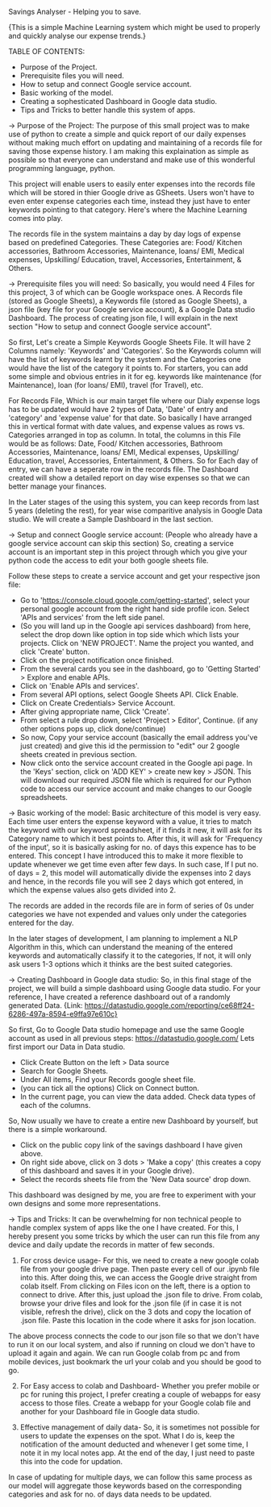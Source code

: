 
Savings Analyser - Helping you to save.

{This is a simple Machine Learning system which might be used to properly and quickly analyse our expense trends.}

TABLE OF CONTENTS:
- Purpose of the Project.
- Prerequisite files you will need.
- How to setup and connect Google service account.
- Basic working of the model.
- Creating a sophesticated Dashboard in Google data studio.
- Tips and Tricks to better handle this system of apps.


-> Purpose of the Project:
The purpose of this small project was to make use of python to create a simple and quick report of our daily expenses without making much effort on updating and maintaining of a records file for saving those expense history. I am making this explaination as simple as possible so that everyone can understand and make use of this wonderful programming language, python.

This project will enable users to easily enter expenses into the records file which will be stored in thier Google drive as GSheets. Users won't have to even enter expense categories each time, instead they just have to enter keywords pointing to that category. Here's where the Machine Learning comes into play.

The records file in the system maintains a day by day logs of expense based on predefined Categories. These Categories are: Food/ Kitchen accessories, Bathroom Accessories,  Maintenance, loans/ EMI,  Medical expenses,  Upskilling/ Education, travel,  Accessories, Entertainment, & Others.


-> Prerequisite files you will need:
So basically, you would need 4 Files for this project, 3 of which can be Google workspace ones. A Records file (stored as Google Sheets), a Keywords file (stored as Google Sheets), a json file (key file for your Google service account), & a Google Data studio Dashboard.
The process of creating json file, I will explain in the next section "How to setup and connect Google service account".

So first, Let's create a Simple Keywords Google Sheets File.
It will have 2 Columns namely: 'Keywords' and 'Categories'. So the Keywords column will have the list of keywords learnt by the system and the Categories one would have the list of the category it points to.
For starters, you can add some simple and obvious entries in it for eg. keywords like maintenance (for Maintenance), loan (for loans/ EMI), travel (for Travel), etc.

For Records File, Which is our main target file where our Dialy expense logs has to be updated would have 2 types of Data, 'Date' of entry and 'category' and 'expense value' for that date.
So basically I have arranged this in vertical format with date values, and expense values as rows vs. Categories arranged in top as column.
In total, the columns in this File would be as follows: Date, Food/ Kitchen accessories, Bathroom Accessories,  Maintenance, loans/ EMI,  Medical expenses,  Upskilling/ Education, travel,  Accessories, Entertainment, & Others.
So for Each day of entry, we can have a seperate row in the records file. The Dashboard created will show a detailed report on day wise expenses so that we can better manage your finances.

In the Later stages of the using this system, you can keep records from last 5 years (deleting the rest), for year wise comparitive analysis in Google Data studio. We will create a Sample Dashboard in the last section.


-> Setup and connect Google service account:
(People who already have a google service account can skip this section) So, creating a service account is an important step in this project through which you give your python code the access to edit your both google sheets file.

Follow these steps to create a service account and get your respective json file:
- Go to 'https://console.cloud.google.com/getting-started', select your personal google account from the right hand side profile icon.
Select 'APIs and services' from the left side panel.
- (So you will land up in the Google api services dashboard) from here, select the drop down like option in top side which which lists your projects. Click on 'NEW PROJECT'.
Name the project you wanted, and click 'Create' button.
- Click on the project notification once finished.
- From the several cards you see in the dashboard, go to 'Getting Started' > Explore and enable APIs.
- Click on 'Enable APIs and services'.
- From several API options, select Google Sheets API.
Click Enable.
- Click on Create Credentials> Service Account.
- After giving appropriate name, Click 'Create'.
- From select a rule drop down, select 'Project > Editor', Continue.
(if any other options pops up, click done/continue)
- So now, Copy your service account (basically the email address you've just created) and give this id the permission to "edit" our 2 google sheets created in previous section.
- Now click onto the service account created in the Google api page. In the 'Keys' section, click on 'ADD KEY' > create new key > JSON.
This will download our required JSON file which is required for our Python code to access our service account and make changes to our Google spreadsheets.


-> Basic working of the model:
Basic architecture of this model is very easy.
Each time user enters the expense keyword with a value, it tries to match the keyword with our keyword spreadsheet, if it finds it new, it will ask for its Category name to which it best points to.
After this, it will ask for 'Frequency of the input', so it is basically asking for no. of days this expence has to be entered. This concept I have introduced this to make it more flexible to update whenever we get time even after few days. In such case, If I put no. of days = 2, this model will automatically divide the expenses into 2 days and hence, in the records file you will see 2 days which got entered, in which the expense values also gets divided into 2.

The records are added in the records file are in form of series of 0s under categories we have not expended and values only under the categories entered for the day.

In the later stages of development, I am planning to implement a NLP Algorithm in this, which can understand the meaning of the entered keywords and automatically classify it to the categories, If not, it will only ask users 1-3 options which it thinks are the best suited categories.


-> Creating Dashboard in Google data studio:
So, in this final stage of the project, we will build a simple dashboard using Google data studio.
For your reference, I have created a reference dashboard out of a randomly generated Data.
{Link: https://datastudio.google.com/reporting/ce68ff24-6286-497a-8594-e9ffa97e610c}

So first, Go to Google Data studio homepage and use the same Google account as used in all previous steps:
https://datastudio.google.com/
Lets first import our Data in Data studio.
- Click Create Button on the left > Data source
- Search for Google Sheets.
- Under All items, Find your Records google sheet file.
- (you can tick all the options) Click on Connect button.
- In the current page, you can view the data added. Check data types of each of the columns.

So, Now usually we have to create a entire new Dashboard by yourself, but there is a simple workaround.
- Click on the public copy link of the savings dashboard I have given above.
- On right side above, click on 3 dots > 'Make a copy' (this creates a copy of this dashboard and saves it in your Google drive).
- Select the records sheets file from the 'New Data source' drop down.

This dashboard was designed by me, you are free to experiment with your own designs and some more representations.


-> Tips and Tricks:
It can be overwhelming for non technical people to handle complex system of apps like the one I have created. For this, I hereby present you some tricks by which the user can run this file from any device and daily update the records in matter of few seconds.

1) For cross device usage-
For this, we need to create a new google colab file from your google drive page. Then paste every cell of our .ipynb file into this. 
After doing this, we can access the Google drive straight from colab itself. From clicking on Files icon on the left, there is a option to connect to drive. After this, just upload the .json file to drive.
From colab, browse your drive files and look for the .json file (if in case it is not visible, refresh the drive), click on the 3 dots and copy the location of .json file.
Paste this location in the code where it asks for json location.

The above process connects the code to our json file so that we don't have to run it on our local system, and also if running on cloud we don't have to upload it again and again. We can run Google colab from pc and from mobile devices, just bookmark the url your colab and you should be good to go.

2) For Easy access to colab and Dashboard-
Whether you prefer mobile or pc for runing this project, I prefer creating a couple of webapps for easy access to those files. Create a webapp for your Google colab file and another for your Dashboard file in Google data studio.

3) Effective management of daily data-
So, it is sometimes not possible for users to update the expenses on the spot. What I do is, keep the notification of the amount deducted and whenever I get some time, I note it in my local notes app. At the end of the day, I just need to paste this into the code for updation.

In case of updating for multiple days, we can follow this same process as our model will aggregate those keywords based on the corresponding categories and ask for no. of days data needs to be updated.
